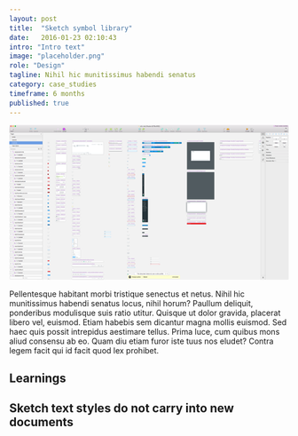 ```yaml
---
layout: post
title:  "Sketch symbol library"
date:   2016-01-23 02:10:43
intro: "Intro text"
image: "placeholder.png"
role: "Design"
tagline: Nihil hic munitissimus habendi senatus
category: case_studies
timeframe: 6 months
published: true
---
```

![palette](/images/posts/color_system/symbollib.png)

Pellentesque habitant morbi tristique senectus et netus. Nihil hic munitissimus habendi senatus locus, nihil horum? Paullum deliquit, ponderibus modulisque suis ratio utitur.
Quisque ut dolor gravida, placerat libero vel, euismod. Etiam habebis sem dicantur magna mollis euismod. Sed haec quis possit intrepidus aestimare tellus. Prima luce, cum quibus mons aliud consensu ab eo. Quam diu etiam furor iste tuus nos eludet? Contra legem facit qui id facit quod lex prohibet.

## Learnings

## Sketch text styles do not carry into new documents
